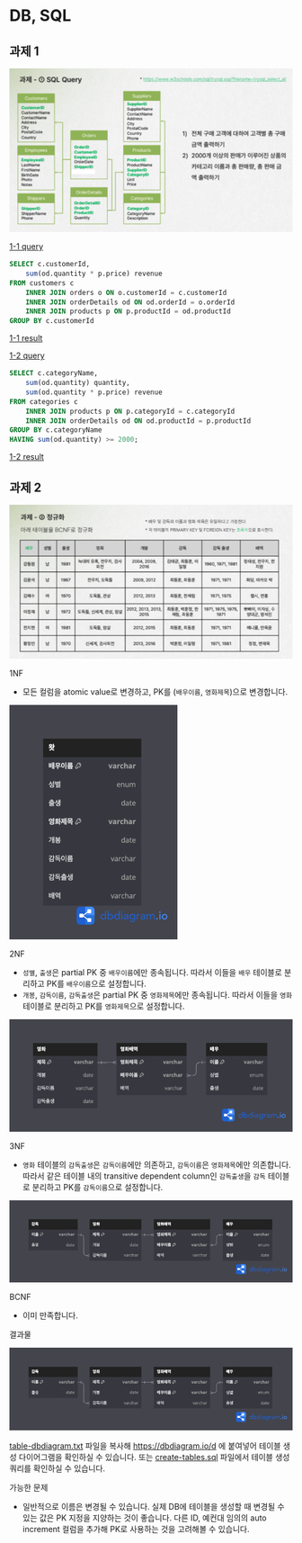 # DB, SQL

## 과제 1

![task1](task1/task1.png)

[1-1 query](task1/1-1.sql)

```sql
SELECT c.customerId,
    sum(od.quantity * p.price) revenue
FROM customers c
    INNER JOIN orders o ON o.customerId = c.customerId
    INNER JOIN orderDetails od ON od.orderId = o.orderId
    INNER JOIN products p ON p.productId = od.productId
GROUP BY c.customerId
```

[1-1 result](task1/1-1.csv)

[1-2 query](task1/1-2.sql)

```sql
SELECT c.categoryName,
    sum(od.quantity) quantity,
    sum(od.quantity * p.price) revenue
FROM categories c
    INNER JOIN products p ON p.categoryId = c.categoryId
    INNER JOIN orderDetails od ON od.productId = p.productId
GROUP BY c.categoryName
HAVING sum(od.quantity) >= 2000;
```

[1-2 result](task1/1-2.csv)

## 과제 2

![task2](task2/task2.png)

1NF

- 모든 컬럼을 atomic value로 변경하고, PK를 (`배우이름`, `영화제목`)으로 변경합니다.

![1NF](task2/1NF.png)

2NF

- `성별`, `출생`은 partial PK 중 `배우이름`에만 종속됩니다. 따라서 이들을 `배우` 테이블로 분리하고 PK를 `배우이름`으로 설정합니다.
- `개봉`, `감독이름`, `감독출생`은 partial PK 중 `영화제목`에만 종속됩니다. 따라서 이들을 `영화` 테이블로 분리하고 PK를 `영화제목`으로 설정합니다.

![2NF](task2/2NF.png)

3NF

- `영화` 테이블의 `감독출생`은 `감독이름`에만 의존하고, `감독이름`은 `영화제목`에만 의존합니다. 따라서 같은 테이블 내의 transitive dependent column인 `감독출생`을 `감독` 테이블로 분리하고 PK를 `감독이름`으로 설정합니다.

![final-schema](task2/final-schema.png)

BCNF

- 이미 만족합니다.

결과물

![final-schema](task2/final-schema.png)

[table-dbdiagram.txt](task2/table-dbdiagram.txt) 파일을 복사해 <https://dbdiagram.io/d> 에 붙여넣어 테이블 생성 다이어그램을 확인하실 수 있습니다.
또는 [create-tables.sql](task2/create-tables.sql) 파일에서 테이블 생성 쿼리를 확인하실 수 있습니다.

가능한 문제

- 일반적으로 이름은 변경될 수 있습니다. 실제 DB에 테이블을 생성할 때 변경될 수 있는 값은 PK 지정을 지양하는 것이 좋습니다. 다른 ID, 예컨대 임의의 auto increment 컬럼을 추가해 PK로 사용하는 것을 고려해볼 수 있습니다.

